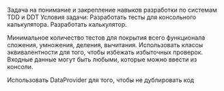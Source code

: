 Задача на понимание и закрепление навыков разработки по системам TDD и DDT
Условия задачи:
Разработать тесты для консольного калькулятора.
Разработать калькулятор. 

Минимальное количество тестов для покрытия всего функционала сложения, умножения, деления, вычитания.
Использовать классы эквивалентности для того, чтобы избежать избыточных проверок.  
Входные данные могут быть любыми, которые можно ввести из консоли.

Использовать DataProvider для того, чтобы не дублировать код